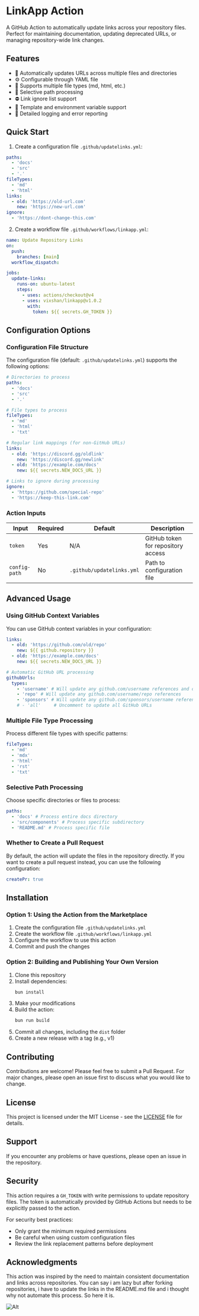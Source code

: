 # LinkApp Action

A GitHub Action to automatically update links across your repository files.
Perfect for maintaining documentation, updating deprecated URLs, or managing
repository-wide link changes.

## Features

- 🔄 Automatically updates URLs across multiple files and directories
- ⚙️ Configurable through YAML file
- 📁 Supports multiple file types (md, html, etc.)
- 🎯 Selective path processing
- ⛔ Link ignore list support
- 🔑 Template and environment variable support
- 📝 Detailed logging and error reporting

## Quick Start

1. Create a configuration file `.github/updatelinks.yml`:

```yaml
paths:
  - 'docs'
  - 'src'
  - '.'
fileTypes:
  - 'md'
  - 'html'
links:
  - old: 'https://old-url.com'
    new: 'https://new-url.com'
ignore:
  - 'https://dont-change-this.com'
```

2. Create a workflow file `.github/workflows/linkapp.yml`:

```yaml
name: Update Repository Links
on:
  push:
    branches: [main]
  workflow_dispatch:

jobs:
  update-links:
    runs-on: ubuntu-latest
    steps:
      - uses: actions/checkout@v4
      - uses: vixshan/linkapp@v1.0.2
        with:
          token: ${{ secrets.GH_TOKEN }}
```

## Configuration Options

### Configuration File Structure

The configuration file (default: `.github/updatelinks.yml`) supports the
following options:

```yaml
# Directories to process
paths:
  - 'docs'
  - 'src'
  - '.'

# File types to process
fileTypes:
  - 'md'
  - 'html'
  - 'txt'

# Regular link mappings (for non-GitHub URLs)
links:
  - old: 'https://discord.gg/oldlink'
    new: 'https://discord.gg/newlink'
  - old: 'https://example.com/docs'
    new: ${{ secrets.NEW_DOCS_URL }}

# Links to ignore during processing
ignore:
  - 'https://github.com/special-repo'
  - 'https://keep-this-link.com'
```

### Action Inputs

| Input         | Required | Default                   | Description                        |
| ------------- | -------- | ------------------------- | ---------------------------------- |
| `token`       | Yes      | N/A                       | GitHub token for repository access |
| `config-path` | No       | `.github/updatelinks.yml` | Path to configuration file         |

## Advanced Usage

### Using GitHub Context Variables

You can use GitHub context variables in your configuration:

```yaml
links:
  - old: 'https://github.com/old/repo'
    new: ${{ github.repository }}
  - old: 'https://example.com/docs'
    new: ${{ secrets.NEW_DOCS_URL }}

# Automatic GitHub URL processing
githubUrls:
  types:
    - 'username' # Will update any github.com/username references and only those, not the repo or sponsors
    - 'repo' # Will update any github.com/username/repo references
    - 'sponsors' # Will update any github.com/sponsors/username references
    # - 'all'     # Uncomment to update all GitHub URLs
```

### Multiple File Type Processing

Process different file types with specific patterns:

```yaml
fileTypes:
  - 'md'
  - 'mdx'
  - 'html'
  - 'rst'
  - 'txt'
```

### Selective Path Processing

Choose specific directories or files to process:

```yaml
paths:
  - 'docs' # Process entire docs directory
  - 'src/components' # Process specific subdirectory
  - 'README.md' # Process specific file
```

### Whether to Create a Pull Request

By default, the action will update the files in the repository directly. If you want to create a pull request instead, you can use the following configuration:

```yaml
createPr: true
```

## Installation

### Option 1: Using the Action from the Marketplace

1. Create the configuration file `.github/updatelinks.yml`
2. Create the workflow file `.github/workflows/linkapp.yml`
3. Configure the workflow to use this action
4. Commit and push the changes

### Option 2: Building and Publishing Your Own Version

1. Clone this repository
2. Install dependencies:
   ```bash
   bun install
   ```
3. Make your modifications
4. Build the action:
   ```bash
   bun run build
   ```
5. Commit all changes, including the `dist` folder
6. Create a new release with a tag (e.g., v1)

## Contributing

Contributions are welcome! Please feel free to submit a Pull Request. For major
changes, please open an issue first to discuss what you would like to change.

## License

This project is licensed under the MIT License - see the [LICENSE](LICENSE) file
for details.

## Support

If you encounter any problems or have questions, please open an issue in the
repository.

## Security

This action requires a `GH_TOKEN` with write permissions to update repository
files. The token is automatically provided by GitHub Actions but needs to be
explicitly passed to the action.

For security best practices:

- Only grant the minimum required permissions
- Be careful when using custom configuration files
- Review the link replacement patterns before deployment

## Acknowledgments

This action was inspired by the need to maintain consistent documentation and
links across repositories. You can say i am lazy but after forking repositories,
i have to update the links in the README.md file and i thought why not automate
this process. So here it is.

![Alt](https://repobeats.axiom.co/api/embed/6e20f9307c6fd3e13ca8be9c5832c432d0fe121b.svg 'Repobeats analytics image')

